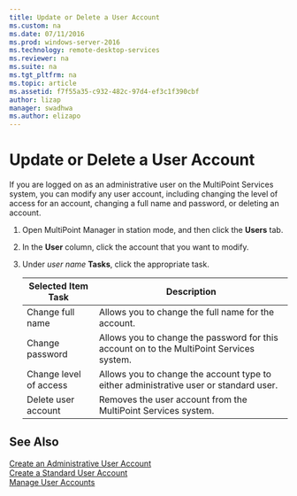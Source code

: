 ```yaml
---
title: Update or Delete a User Account
ms.custom: na
ms.date: 07/11/2016
ms.prod: windows-server-2016
ms.technology: remote-desktop-services
ms.reviewer: na
ms.suite: na
ms.tgt_pltfrm: na
ms.topic: article
ms.assetid: f7f55a35-c932-482c-97d4-ef3c1f390cbf
author: lizap
manager: swadhwa
ms.author: elizapo
---
```

# Update or Delete a User Account
If you are logged on as an administrative user on the MultiPoint Services system, you can modify any user account, including changing the level of access for an account, changing a full name and password, or deleting an account.  
  
1.  Open MultiPoint Manager in station mode, and then click the **Users** tab.  
  
2.  In the **User** column, click the account that you want to modify.  
  
3.  Under *user name* **Tasks**, click the appropriate task.  
  
    |Selected Item Task|Description|  
    |----------------------|---------------|  
    |Change full name|Allows you to change the full name for the account.|  
    |Change password|Allows you to change the password for this account on to the MultiPoint Services system.|  
    |Change level of access|Allows you to change the account type to either administrative user or standard user.|  
    |Delete user account|Removes the user account from the MultiPoint Services system.|  
  
## See Also  
[Create an Administrative User Account](Create-an-Administrative-User-Account.md)  
[Create a Standard User Account](Create-a-Standard-User-Account.md)  
[Manage User Accounts](Manage-User-Accounts.md)